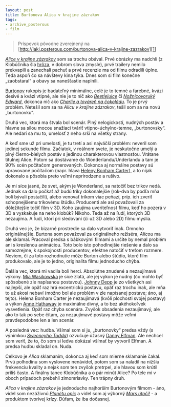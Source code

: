 ```yaml
---
layout: post
title: Burtonova Alica v krajine zázrakov
tags:
- archive_posterous
- film
---
```

> Príspevok pôvodne zverejnený na [http://laki.posterous.com/burtonova-alica-v-krajine-zazrakov][1]

[*Alice v krajine zázrakov*][2] som sa trochu obával. Prvé obrázky ma nadchli (z Klobúčnika šla [hrôza][3], v dobrom slova zmysle), prvé trailery nemilo prekvapili a zanechali pachuť a prvé recenzie ma od filmu odradili úplne. Teda aspoň čo sa návštevy kina týka. Dnes som si film konečne „zaobstaral“ a obavy sa nanešťastie naplnili.

[Burtonov][4] rukopis je badateľný minimálne, celé je to temné a farebné, kvázi desivé a kvázi vtipné, ale nie je to nič ako [*Beetlejuice*][5] či [*Nožnicovoruký Edward*][6], dokonca nič ako [*Charlie a továreň na čokoládu*][7]. To je prvý problém. Netešil som sa na *Alicu v krajine zázrakov*, tešil som sa na novú „burtonovku“.

Druhá vec, ktorá ma štvala bol scenár. Plný nelogickostí, nudných postáv a hlavne sa silou mocou snažiaci tváriť vtipno-úchylno-temne, „burtonovsky“. Ale nedarí sa mu to, umelosť z neho srší na všetky strany.

A keď sme už pri umelosti, je tu tretí a asi najväčší problém: neveril som jedinej sekunde filmu. Začiatok, v reálnom svete, je neskutočne umelý a plný čierno-bielych postáv s jedinou charakterovou vlastnosťou. Vrátane titulnej Alice. Potom sa dostávame do Wonderlandu/Underlandu a tam je 90% scén počítačom generovaných. Dokonca aj normálne postavy sú upravované počítačom (napr. hlava [Heleny Bonham Carter][8]), a to nijak dokonalo a pôsobia preto veľmi neprirodzene a rušivo.

Je mi síce jasné, že svet, akým je Wonderland, sa natočiť bez trikov nedá. Jednak sa dalo počkať až budú triky dokonalejšie (rok-dva by podľa mňa boli bývali postačili), alebo venovať trikom viac peňazí, príp. ich zveriť schopnejšiemu trikovému štúdiu. Producenti ale asi považovali za dôležitejšie točiť film v 3D. Koho zaujíma uveriteľnosť filmu, keď ho pozerá v 3D a vyskakuje na neho klobúk? Nikoho. Teda až na ľudí, ktorých 3D nezaujíma. A ľudí, ktorí pri sledovaní (či už 3D alebo 2D) filmu myslia.

Druhá vec je, že bizarné prostredie sa dalo vytvoriť inak. Omnoho originálnejšie. Burtona som považoval za originálneho režiséra, *Alicou* ma ale sklamal. Pracoval predsa s bábkovými filmami a určite by nemal problém ani s kreslenou animáciou. Toto bolo isto pohodlnejšie riešenie a dalo sa samozrejme, k spokojnosti producentov, efektne natočiť v treťom rozmere. Neviem, či za toto rozhodnutie môže Burton alebo štúdio, ktoré film produkovalo, ale je to jedno, originalita filmu jednoducho chýba.

Ďalšia vec, ktorá mi vadila boli herci. Absolútne znudené a nezaujímavé výkony. [Mia Wasikowska][9] je síce zlatá, ale jej výkon je nudný (čo mohlo byť spôsobené zle napísanou postavou). [Johnny Depp][10] je zo všetkých asi najlepší, ale opäť raz hrá excentrickú postavu, opäť raz trochu inak, ale mňa to už akosi nebaví (možno bol ale problém v zle napísanej postave; áno, aj tejto). Helena Bonham Carter je nezaujímavá (kvôli plochosti svojej postavy) a výkon [Anne Hathaway][11] je maximálne divný, a to bez akéhokoľvek vysvetlenia. Opäť raz chyba scenára. Zvyšok obsadenia nezaujímavý, ale ako to tak po sebe čítam, za nezaujímavé postavy môže veľmi pravdepodobne len a len scenár.

A posledná vec: hudba. Všímal som si ju, „burtonovky“ predsa vždy (s výnimkou [*Sweeneyho Todda*][12]) ozvučuje úžasný [Danny Elfman][13]. Ale nechcel som veriť, že to, čo som si ledva dokázal všímať by vytvoril Elfman. A predsa hudbu skladal on. Nuda.

Celkovo je *Alica* sklamaním, dokonca aj keď som mierne sklamanie čakal. Prvú polhodinu som vyslovene nenávidel, potom som sa naladil na nižšiu frekvenciu kvality a nejak som ten zvyšok pretrpel, ale hlavou som krútil príliš často. A finálny tanec Klobúčnika a o pár minút Alice? Po tele mi v oboch prípadoch prebehli zimomriavky. Ten trápny druh.

*Alica v krajine zázrakov* je jednoducho najhorším Burtonovým filmom - áno, videl som nezáživnú [*Planétu opíc*][14] a videl som aj výborný [*Mars útočí!*][15] - a produktom tvorivej krízy. Dúfam, že iba dočasnej.

[1]: http://laki.posterous.com/burtonova-alica-v-krajine-zazrakov
[2]: http://www.csfd.cz/film/235922/
[3]: http://www.dailystab.com/blog/wp-content/uploads/2008/11/johnny-depp-mad-hatter-1.jpg
[4]: http://www.csfd.cz/reziser/2838/
[5]: http://www.csfd.cz/film/1071/
[6]: http://www.csfd.cz/film/1073/
[7]: http://www.csfd.cz/film/135983/
[8]: http://www.csfd.cz/herec/271/
[9]: http://www.csfd.cz/herec/44404/
[10]: http://www.csfd.cz/herec/331/
[11]: http://www.csfd.cz/herec/2188/
[12]: http://www.csfd.cz/film/224930/
[13]: http://www.imdb.com/name/nm0000384/
[14]: http://www.csfd.cz/film/1079/
[15]: http://www.csfd.cz/film/1077/